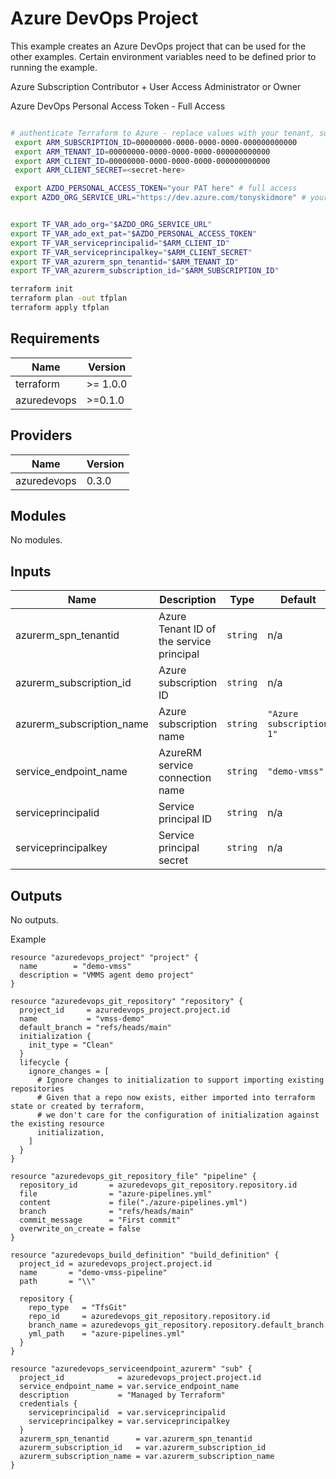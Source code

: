 # Azure DevOps Project

This example creates an Azure DevOps project that can be used for the other examples.
Certain environment variables need to be defined prior to running the example.

Azure
Subscription
Contributor + User Access Administrator
or Owner

Azure DevOps
Personal Access Token - Full Access

````bash

# authenticate Terraform to Azure - replace values with your tenant, subscription and service principal values
 export ARM_SUBSCRIPTION_ID=00000000-0000-0000-0000-000000000000
 export ARM_TENANT_ID=00000000-0000-0000-0000-000000000000
 export ARM_CLIENT_ID=00000000-0000-0000-0000-000000000000
 export ARM_CLIENT_SECRET=<secret-here>

 export AZDO_PERSONAL_ACCESS_TOKEN="your PAT here" # full access
export AZDO_ORG_SERVICE_URL="https://dev.azure.com/tonyskidmore" # your organization


export TF_VAR_ado_org="$AZDO_ORG_SERVICE_URL"
export TF_VAR_ado_ext_pat="$AZDO_PERSONAL_ACCESS_TOKEN"
export TF_VAR_serviceprincipalid="$ARM_CLIENT_ID"
export TF_VAR_serviceprincipalkey="$ARM_CLIENT_SECRET"
export TF_VAR_azurerm_spn_tenantid="$ARM_TENANT_ID"
export TF_VAR_azurerm_subscription_id="$ARM_SUBSCRIPTION_ID"

terraform init
terraform plan -out tfplan
terraform apply tfplan

````

<!-- BEGIN_TF_DOCS -->

## Requirements

| Name | Version |
|------|---------|
| terraform | >= 1.0.0 |
| azuredevops | >=0.1.0 |
## Providers

| Name | Version |
|------|---------|
| azuredevops | 0.3.0 |
## Modules

No modules.
## Inputs

| Name | Description | Type | Default | Required |
|------|-------------|------|---------|:--------:|
| azurerm\_spn\_tenantid | Azure Tenant ID of the service principal | `string` | n/a | yes |
| azurerm\_subscription\_id | Azure subscription ID | `string` | n/a | yes |
| azurerm\_subscription\_name | Azure subscription name | `string` | `"Azure subscription 1"` | no |
| service\_endpoint\_name | AzureRM service connection name | `string` | `"demo-vmss"` | no |
| serviceprincipalid | Service principal ID | `string` | n/a | yes |
| serviceprincipalkey | Service principal secret | `string` | n/a | yes |
## Outputs

No outputs.

Example

```hcl
resource "azuredevops_project" "project" {
  name        = "demo-vmss"
  description = "VMMS agent demo project"
}

resource "azuredevops_git_repository" "repository" {
  project_id     = azuredevops_project.project.id
  name           = "vmss-demo"
  default_branch = "refs/heads/main"
  initialization {
    init_type = "Clean"
  }
  lifecycle {
    ignore_changes = [
      # Ignore changes to initialization to support importing existing repositories
      # Given that a repo now exists, either imported into terraform state or created by terraform,
      # we don't care for the configuration of initialization against the existing resource
      initialization,
    ]
  }
}

resource "azuredevops_git_repository_file" "pipeline" {
  repository_id       = azuredevops_git_repository.repository.id
  file                = "azure-pipelines.yml"
  content             = file("./azure-pipelines.yml")
  branch              = "refs/heads/main"
  commit_message      = "First commit"
  overwrite_on_create = false
}

resource "azuredevops_build_definition" "build_definition" {
  project_id = azuredevops_project.project.id
  name       = "demo-vmss-pipeline"
  path       = "\\"

  repository {
    repo_type   = "TfsGit"
    repo_id     = azuredevops_git_repository.repository.id
    branch_name = azuredevops_git_repository.repository.default_branch
    yml_path    = "azure-pipelines.yml"
  }
}

resource "azuredevops_serviceendpoint_azurerm" "sub" {
  project_id            = azuredevops_project.project.id
  service_endpoint_name = var.service_endpoint_name
  description           = "Managed by Terraform"
  credentials {
    serviceprincipalid  = var.serviceprincipalid
    serviceprincipalkey = var.serviceprincipalkey
  }
  azurerm_spn_tenantid      = var.azurerm_spn_tenantid
  azurerm_subscription_id   = var.azurerm_subscription_id
  azurerm_subscription_name = var.azurerm_subscription_name
}
```
<!-- END_TF_DOCS -->
